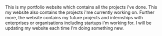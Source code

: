 This is my portfolio website which contains all the projects i've done.
This my website also contains the projects i'me currently working on.
Further more, the website contains my future projects and internships 
with enterprises or organisations including startups i'm working for.
I will be updating my website each time I'm doing something new.